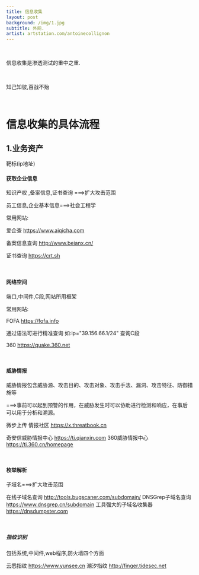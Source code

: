 ```yaml
---
title: 信息收集
layout: post
background: /img/1.jpg
subtitle: 外网.
artist: artstation.com/antoinecollignon
---
```




<br>

信息收集是渗透测试的重中之重.

<br>

知己知彼,百战不殆

<br>

# 信息收集的具体流程

## 1.业务资产

靶标(ip地址)

#### 获取企业信息

知识产权 ,备案信息,证书查询 ===>扩大攻击范围 

员工信息,企业基本信息===>社会工程学

常用网站:

爱企查	https://www.aiqicha.com 

备案信息查询	http://www.beianx.cn/

证书查询	https://crt.sh

<br>

#### 网络空间

端口,中间件,C段,网站所用框架

常用网站:

FOFA 	https://fofa.info

通过语法可进行精准查询 如:ip="39.156.66.1/24" 查询C段

360		https://quake.360.net

<br>

#### 威胁情报

威胁情报包含威胁源、攻击目的、攻击对象、攻击手法、漏洞、攻击特征、防御措施等

===>事前可以起到预警的作用，在威胁发生时可以协助进行检测和响应，在事后可以用于分析和溯源。

微步上传 情报社区		 https://x.threatbook.cn

奇安信威胁情报中心		https://ti.qianxin.com
360威胁情报中心		  https://ti.360.cn/homepage

<br>

#### 枚举解析

子域名===>扩大攻击范围

在线子域名查询			http://tools.bugscaner.com/subdomain/
DNSGrep子域名查询	 https://www.dnsgrep.cn/subdomain
工具强大的子域名收集器	 https://dnsdumpster.com

<br>

##### 指纹识别

包括系统,中间件,web程序,防火墙四个方面

云悉指纹		https://www.yunsee.cn
潮汐指纹		http://finger.tidesec.net